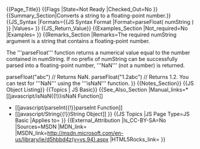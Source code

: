 {{Page_Title}}
{{Flags
|State=Not Ready
|Checked_Out=No
}}
{{Summary_Section|Converts a string to a floating-point number.}}
{{JS_Syntax
|Formats={{JS Syntax Format
|Format=parseFloat( numString )
}}
|Values=
}}
{{JS_Return_Value}}
{{Examples_Section
|Not_required=No
|Examples=
}}
{{Remarks_Section
|Remarks=The required numString argument is a string that contains a floating-point number.

The '''parseFloat''' function returns a numerical value equal to the number contained in numString. If no prefix of numString can be successfully parsed into a floating-point number, '''NaN''' (not a number) is returned.

 parseFloat("abc")      // Returns NaN.
 parseFloat("1.2abc")   // Returns 1.2.
You can test for '''NaN''' using the '''isNaN''' function.
}}
{{Notes_Section}}
{{JS Object Listing}}
{{Topics | JS Basic}}
{{See_Also_Section
|Manual_links=* [[javascript/isNaN{{!}}isNaN Function]]
* [[javascript/parseInt{{!}}parseInt Function]]
* [[javascript/String{{!}}String Object]]
}}
{{JS Topics
|JS Page Type=JS Basic
|Applies to=
}}
{{External_Attribution
|Is_CC-BY-SA=No
|Sources=MSDN
|MDN_link=
|MSDN_link=http://msdn.microsoft.com/en-us/library/ie/d5hbbd4z(v=vs.94).aspx
|HTML5Rocks_link=
}}